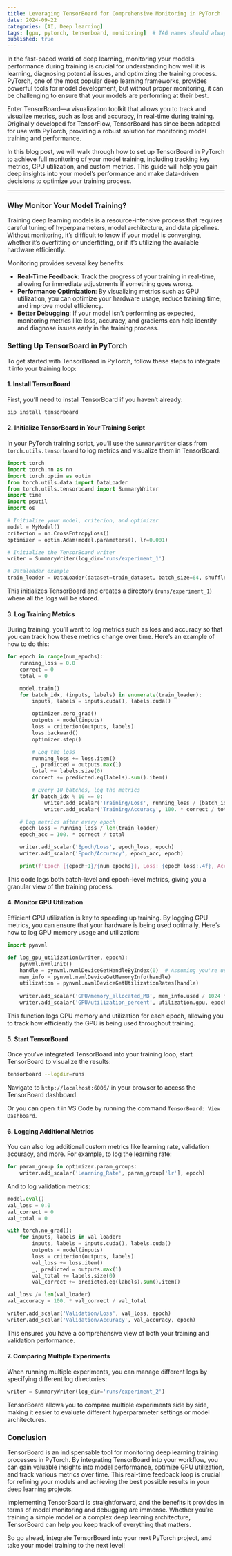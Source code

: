 ```yaml
---
title: Leveraging TensorBoard for Comprehensive Monitoring in PyTorch
date: 2024-09-22
categories: [AI, Deep learning]
tags: [gpu, pytorch, tensorboard, monitoring]  # TAG names should always be lowercase
published: true
---
```


In the fast-paced world of deep learning, monitoring your model’s performance during training is crucial for understanding how well it is learning, diagnosing potential issues, and optimizing the training process. PyTorch, one of the most popular deep learning frameworks, provides powerful tools for model development, but without proper monitoring, it can be challenging to ensure that your models are performing at their best.

Enter TensorBoard—a visualization toolkit that allows you to track and visualize metrics, such as loss and accuracy, in real-time during training. Originally developed for TensorFlow, TensorBoard has since been adapted for use with PyTorch, providing a robust solution for monitoring model training and performance.

In this blog post, we will walk through how to set up TensorBoard in PyTorch to achieve full monitoring of your model training, including tracking key metrics, GPU utilization, and custom metrics. This guide will help you gain deep insights into your model’s performance and make data-driven decisions to optimize your training process.

---

### **Why Monitor Your Model Training?**

Training deep learning models is a resource-intensive process that requires careful tuning of hyperparameters, model architecture, and data pipelines. Without monitoring, it’s difficult to know if your model is converging, whether it’s overfitting or underfitting, or if it’s utilizing the available hardware efficiently.

Monitoring provides several key benefits:
- **Real-Time Feedback**: Track the progress of your training in real-time, allowing for immediate adjustments if something goes wrong.
- **Performance Optimization**: By visualizing metrics such as GPU utilization, you can optimize your hardware usage, reduce training time, and improve model efficiency.
- **Better Debugging**: If your model isn’t performing as expected, monitoring metrics like loss, accuracy, and gradients can help identify and diagnose issues early in the training process.

### **Setting Up TensorBoard in PyTorch**

To get started with TensorBoard in PyTorch, follow these steps to integrate it into your training loop:

#### **1. Install TensorBoard**

First, you’ll need to install TensorBoard if you haven’t already:

```bash
pip install tensorboard
```

#### **2. Initialize TensorBoard in Your Training Script**

In your PyTorch training script, you’ll use the `SummaryWriter` class from `torch.utils.tensorboard` to log metrics and visualize them in TensorBoard.

```python
import torch
import torch.nn as nn
import torch.optim as optim
from torch.utils.data import DataLoader
from torch.utils.tensorboard import SummaryWriter
import time
import psutil
import os

# Initialize your model, criterion, and optimizer
model = MyModel()
criterion = nn.CrossEntropyLoss()
optimizer = optim.Adam(model.parameters(), lr=0.001)

# Initialize the TensorBoard writer
writer = SummaryWriter(log_dir='runs/experiment_1')

# Dataloader example
train_loader = DataLoader(dataset=train_dataset, batch_size=64, shuffle=True, num_workers=8)
```

This initializes TensorBoard and creates a directory (`runs/experiment_1`) where all the logs will be stored.

#### **3. Log Training Metrics**

During training, you’ll want to log metrics such as loss and accuracy so that you can track how these metrics change over time. Here’s an example of how to do this:

```python
for epoch in range(num_epochs):
    running_loss = 0.0
    correct = 0
    total = 0

    model.train()
    for batch_idx, (inputs, labels) in enumerate(train_loader):
        inputs, labels = inputs.cuda(), labels.cuda()

        optimizer.zero_grad()
        outputs = model(inputs)
        loss = criterion(outputs, labels)
        loss.backward()
        optimizer.step()

        # Log the loss
        running_loss += loss.item()
        _, predicted = outputs.max(1)
        total += labels.size(0)
        correct += predicted.eq(labels).sum().item()

        # Every 10 batches, log the metrics
        if batch_idx % 10 == 0:
            writer.add_scalar('Training/Loss', running_loss / (batch_idx + 1), epoch * len(train_loader) + batch_idx)
            writer.add_scalar('Training/Accuracy', 100. * correct / total, epoch * len(train_loader) + batch_idx)

    # Log metrics after every epoch
    epoch_loss = running_loss / len(train_loader)
    epoch_acc = 100. * correct / total

    writer.add_scalar('Epoch/Loss', epoch_loss, epoch)
    writer.add_scalar('Epoch/Accuracy', epoch_acc, epoch)

    print(f'Epoch [{epoch+1}/{num_epochs}], Loss: {epoch_loss:.4f}, Accuracy: {epoch_acc:.2f}%')
```

This code logs both batch-level and epoch-level metrics, giving you a granular view of the training process.

#### **4. Monitor GPU Utilization**

Efficient GPU utilization is key to speeding up training. By logging GPU metrics, you can ensure that your hardware is being used optimally. Here’s how to log GPU memory usage and utilization:

```python
import pynvml

def log_gpu_utilization(writer, epoch):
    pynvml.nvmlInit()
    handle = pynvml.nvmlDeviceGetHandleByIndex(0)  # Assuming you're using GPU 0
    mem_info = pynvml.nvmlDeviceGetMemoryInfo(handle)
    utilization = pynvml.nvmlDeviceGetUtilizationRates(handle)
    
    writer.add_scalar('GPU/memory_allocated_MB', mem_info.used / 1024 ** 2, epoch)
    writer.add_scalar('GPU/utilization_percent', utilization.gpu, epoch)
```

This function logs GPU memory and utilization for each epoch, allowing you to track how efficiently the GPU is being used throughout training.

#### **5. Start TensorBoard**

Once you’ve integrated TensorBoard into your training loop, start TensorBoard to visualize the results:

```bash
tensorboard --logdir=runs
```

Navigate to `http://localhost:6006/` in your browser to access the TensorBoard dashboard.

Or you can open it in VS Code by running the command `TensorBoard: View Dashboard`.

#### **6. Logging Additional Metrics**

You can also log additional custom metrics like learning rate, validation accuracy, and more. For example, to log the learning rate:

```python
for param_group in optimizer.param_groups:
    writer.add_scalar('Learning_Rate', param_group['lr'], epoch)
```

And to log validation metrics:

```python
model.eval()
val_loss = 0.0
val_correct = 0
val_total = 0

with torch.no_grad():
    for inputs, labels in val_loader:
        inputs, labels = inputs.cuda(), labels.cuda()
        outputs = model(inputs)
        loss = criterion(outputs, labels)
        val_loss += loss.item()
        _, predicted = outputs.max(1)
        val_total += labels.size(0)
        val_correct += predicted.eq(labels).sum().item()

val_loss /= len(val_loader)
val_accuracy = 100. * val_correct / val_total

writer.add_scalar('Validation/Loss', val_loss, epoch)
writer.add_scalar('Validation/Accuracy', val_accuracy, epoch)
```

This ensures you have a comprehensive view of both your training and validation performance.

#### **7. Comparing Multiple Experiments**

When running multiple experiments, you can manage different logs by specifying different log directories:

```python
writer = SummaryWriter(log_dir='runs/experiment_2')
```

TensorBoard allows you to compare multiple experiments side by side, making it easier to evaluate different hyperparameter settings or model architectures.

### **Conclusion**

TensorBoard is an indispensable tool for monitoring deep learning training processes in PyTorch. By integrating TensorBoard into your workflow, you can gain valuable insights into model performance, optimize GPU utilization, and track various metrics over time. This real-time feedback loop is crucial for refining your models and achieving the best possible results in your deep learning projects.

Implementing TensorBoard is straightforward, and the benefits it provides in terms of model monitoring and debugging are immense. Whether you’re training a simple model or a complex deep learning architecture, TensorBoard can help you keep track of everything that matters.

So go ahead, integrate TensorBoard into your next PyTorch project, and take your model training to the next level!
